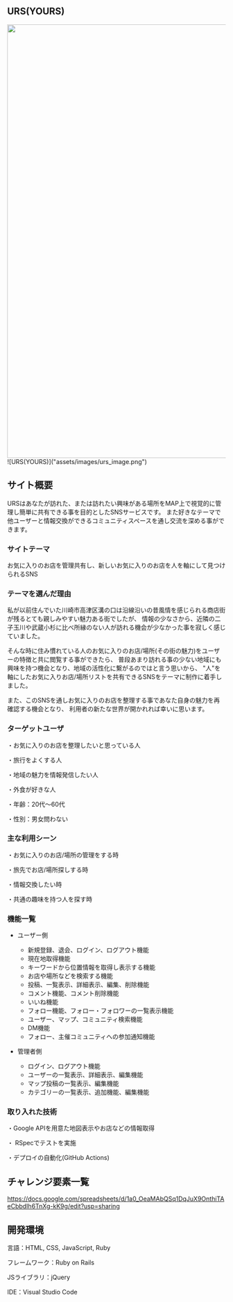 ## URS(YOURS)
<img width="1000px" src="assets/images/urs_image.png">
![URS(YOURS)]("assets/images/urs_image.png")

## サイト概要
URSはあなたが訪れた、または訪れたい興味がある場所をMAP上で視覚的に管理し簡単に共有できる事を目的としたSNSサービスです。
また好きなテーマで他ユーザーと情報交換ができるコミュニティスペースを通し交流を深める事ができます。

### サイトテーマ
お気に入りのお店を管理共有し、新しいお気に入りのお店を人を軸にして見つけられるSNS

### テーマを選んだ理由
私が以前住んでいた川崎市高津区溝の口は沿線沿いの昔風情を感じられる商店街が残るとても親しみやすい魅力ある街でしたが、
情報の少なさから、近隣の二子玉川や武蔵小杉に比べ所縁のない人が訪れる機会が少なかった事を寂しく感じていました。

そんな時に住み慣れている人のお気に入りのお店/場所(その街の魅力)をユーザーの特徴と共に閲覧する事ができたら、
普段あまり訪れる事の少ない地域にも興味を持つ機会となり、地域の活性化に繋がるのではと言う思いから、
"人"を軸にしたお気に入りお店/場所リストを共有できるSNSをテーマに制作に着手しました。

また、このSNSを通しお気に入りのお店を整理する事であなた自身の魅力を再確認する機会となり、
利用者の新たな世界が開かれれば幸いに思います。
### ターゲットユーザ
・お気に入りのお店を整理したいと思っている人

・旅行をよくする人

・地域の魅力を情報発信したい人

・外食が好きな人

・年齢：20代〜60代

・性別：男女問わない

### 主な利用シーン
・お気に入りのお店/場所の管理をする時

・旅先でお店/場所探しする時

・情報交換したい時

・共通の趣味を持つ人を探す時

### 機能一覧
* ユーザー側
    * 新規登録、退会、ログイン、ログアウト機能
    * 現在地取得機能
    * キーワードから位置情報を取得し表示する機能
    * お店や場所などを検索する機能
    * 投稿、一覧表示、詳細表示、編集、削除機能
    * コメント機能、コメント削除機能
    * いいね機能
    *  フォロー機能、フォロー・フォロワーの一覧表示機能
    * ユーザー、マップ、コミュニティ検索機能
    * DM機能
    * フォロー、主催コミュニティへの参加通知機能

* 管理者側
    * ログイン、ログアウト機能
    * ユーザーの一覧表示、詳細表示、編集機能
    * マップ投稿の一覧表示、編集機能
    * カテゴリーの一覧表示、追加機能、編集機能


### 取り入れた技術
・Google APIを用意た地図表示やお店などの情報取得

・ RSpecでテストを実施

・デプロイの自動化(GitHub Actions)

## チャレンジ要素一覧
https://docs.google.com/spreadsheets/d/1a0_OeaMAbQSq1DqJuX9OnthiTAeCbbdIh6TnXg-kK9g/edit?usp=sharing

## 開発環境
言語：HTML, CSS, JavaScript, Ruby

フレームワーク：Ruby on Rails

JSライブラリ：jQuery

IDE：Visual Studio Code
